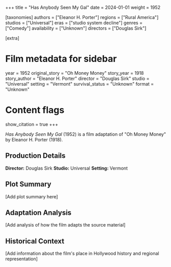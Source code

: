 +++
title = "Has Anybody Seen My Gal"
date = 2024-01-01
weight = 1952

[taxonomies]
authors = ["Eleanor H. Porter"]
regions = ["Rural America"]
studios = ["Universal"]
eras = ["studio system decline"]
genres = ["Comedy"]
availability = ["Unknown"]
directors = ["Douglas Sirk"]

[extra]
# Film metadata for sidebar
year = 1952
original_story = "Oh Money Money"
story_year = 1918
story_author = "Eleanor H. Porter"
director = "Douglas Sirk"
studio = "Universal"
setting = "Vermont"
survival_status = "Unknown"
format = "Unknown"

# Content flags
show_citation = true
+++

*Has Anybody Seen My Gal* (1952) is a film adaptation of "Oh Money Money" by Eleanor H. Porter (1918).

## Production Details

**Director:** Douglas Sirk
**Studio:** Universal
**Setting:** Vermont


## Plot Summary

[Add plot summary here]

## Adaptation Analysis

[Add analysis of how the film adapts the source material]

## Historical Context

[Add information about the film's place in Hollywood history and regional representation]
